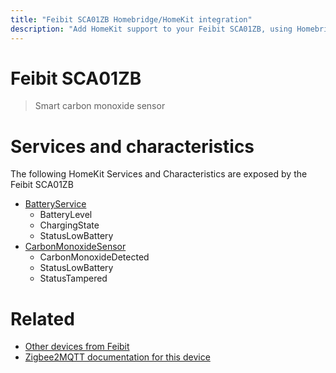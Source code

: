 ```yaml
---
title: "Feibit SCA01ZB Homebridge/HomeKit integration"
description: "Add HomeKit support to your Feibit SCA01ZB, using Homebridge, Zigbee2MQTT and homebridge-z2m."
---
```

<!---
This file has been GENERATED using src/docgen/docgen.ts
DO NOT EDIT THIS FILE MANUALLY!
-->
# Feibit SCA01ZB
> Smart carbon monoxide sensor


# Services and characteristics
The following HomeKit Services and Characteristics are exposed by
the Feibit SCA01ZB

* [BatteryService](../../battery.md)
  * BatteryLevel
  * ChargingState
  * StatusLowBattery
* [CarbonMonoxideSensor](../../sensors.md)
  * CarbonMonoxideDetected
  * StatusLowBattery
  * StatusTampered


# Related
* [Other devices from Feibit](../index.md#feibit)
* [Zigbee2MQTT documentation for this device](https://www.zigbee2mqtt.io/devices/SCA01ZB.html)